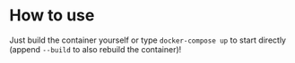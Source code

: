 # How to use #
Just build the container yourself or type `docker-compose up` to start directly (append `--build` to also rebuild the container)!
